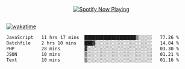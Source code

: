 

<p align="center">
  <a href="https://open.spotify.com/user/31ljmyymhthokwewwcd6dsdmvprm" target="_blank"><img src="https://novatorem-psi-rosy.vercel.app/api/spotify" alt="Spotify Now Playing"/></a>
</p>

##

[![wakatime](https://wakatime.com/badge/user/87646243-158a-4241-a3cb-668e1fa2dbb8.svg)](https://wakatime.com/@87646243-158a-4241-a3cb-668e1fa2dbb8)
<!--START_SECTION:waka-->

```txt
JavaScript   11 hrs 17 mins  ███████████████████▒░░░░░   77.26 %
Batchfile    2 hrs 10 mins   ███▓░░░░░░░░░░░░░░░░░░░░░   14.84 %
PHP          28 mins         ▓░░░░░░░░░░░░░░░░░░░░░░░░   03.30 %
JSON         10 mins         ▒░░░░░░░░░░░░░░░░░░░░░░░░   01.21 %
Text         10 mins         ▒░░░░░░░░░░░░░░░░░░░░░░░░   01.16 %
```

<!--END_SECTION:waka-->
